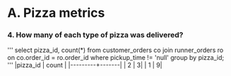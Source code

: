 # A. Pizza metrics

### 4. How many of each type of pizza was delivered?
  '''
  select pizza_id, count(*) from customer_orders co
join runner_orders ro
on co.order_id = ro.order_id where pickup_time != 'null' group by pizza_id;
  '''
|pizza_id | count | 
|---------+-------|
|        2 |     3|
|        1 |     9|
